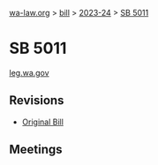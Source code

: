 [wa-law.org](/) > [bill](/bill/) > [2023-24](/bill/2023-24/) > [SB 5011](/bill/2023-24/sb/5011/)

# SB 5011
[leg.wa.gov](https://app.leg.wa.gov/billsummary?BillNumber=5011&Year=2023&Initiative=false)

## Revisions
* [Original Bill](1/)

## Meetings